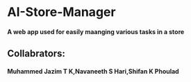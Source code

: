 # AI-Store-Manager
#### A web app used for easily maanging various tasks in a store 

## Collabrators:

#### Muhammed Jazim T K,Navaneeth S Hari,Shifan K Phoulad
